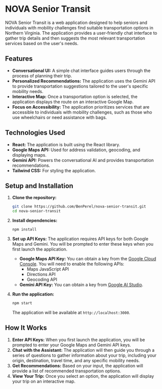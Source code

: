# NOVA Senior Transit

NOVA Senior Transit is a web application designed to help seniors and individuals with mobility challenges find suitable transportation options in Northern Virginia. The application provides a user-friendly chat interface to gather trip details and then suggests the most relevant transportation services based on the user's needs.

## Features

-   **Conversational UI:** A simple chat interface guides users through the process of planning their trip.
-   **Personalized Recommendations:** The application uses the Gemini API to provide transportation suggestions tailored to the user's specific mobility needs.
-   **Interactive Map:** Once a transportation option is selected, the application displays the route on an interactive Google Map.
-   **Focus on Accessibility:** The application prioritizes services that are accessible to individuals with mobility challenges, such as those who use wheelchairs or need assistance with bags.

## Technologies Used

-   **React:** The application is built using the React library.
-   **Google Maps API:** Used for address validation, geocoding, and displaying maps.
-   **Gemini API:** Powers the conversational AI and provides transportation recommendations.
-   **Tailwind CSS:** For styling the application.

## Setup and Installation

1.  **Clone the repository:**
    ```bash
    git clone https://github.com/BenPerel/nova-senior-transit.git
    cd nova-senior-transit
    ```

2.  **Install dependencies:**
    ```bash
    npm install
    ```

3.  **Set up API Keys:**
    The application requires API keys for both Google Maps and Gemini. You will be prompted to enter these keys when you first launch the application.

    -   **Google Maps API Key:** You can obtain a key from the [Google Cloud Console](https://console.cloud.google.com/). You will need to enable the following APIs:
        -   Maps JavaScript API
        -   Directions API
        -   Geocoding API
    -   **Gemini API Key:** You can obtain a key from [Google AI Studio](https://aistudio.google.com/).

4.  **Run the application:**
    ```bash
    npm start
    ```
    The application will be available at `http://localhost:3000`.

## How It Works

1.  **Enter API Keys:** When you first launch the application, you will be prompted to enter your Google Maps and Gemini API keys.
2.  **Chat with the Assistant:** The application will then guide you through a series of questions to gather information about your trip, including your origin, destination, travel time, and any specific mobility needs.
3.  **Get Recommendations:** Based on your input, the application will provide a list of recommended transportation options.
4.  **View Your Trip:** Once you select an option, the application will display your trip on an interactive map.
